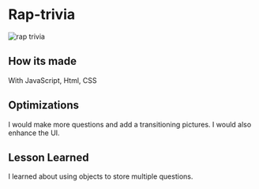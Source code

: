 # Rap-trivia
![rap trivia](https://user-images.githubusercontent.com/67053237/172144417-daef548b-2f50-44da-acf2-885eeddb09b2.png)


## How its made

With JavaScript, Html, CSS

## Optimizations

I would make more questions and add a transitioning pictures. I would also enhance the UI.

## Lesson Learned

I learned about using objects to store multiple questions.
